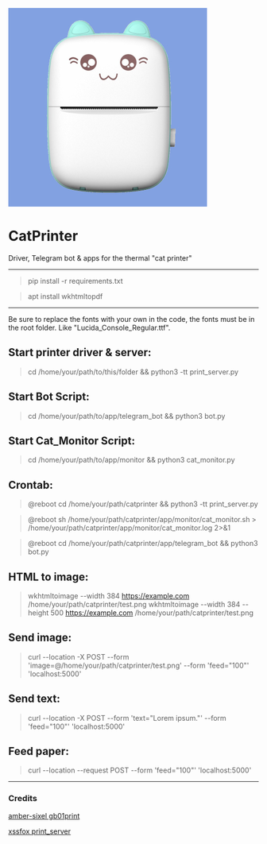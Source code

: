 ![image text](catprinter.jpg "Thermal Cat printer")

# CatPrinter
Driver, Telegram bot &amp; apps for the thermal "cat printer"

---
> pip install -r requirements.txt

> apt install wkhtmltopdf
---
Be sure to replace the fonts with your own in the code, the fonts must be in the root folder. Like "Lucida_Console_Regular.ttf".

## Start printer driver & server:
> cd /home/your/path/to/this/folder && python3 -tt print_server.py
## Start Bot Script:
> cd /home/your/path/to/app/telegram_bot && python3 bot.py
## Start Cat_Monitor Script:
> cd /home/your/path/to/app/monitor && python3 cat_monitor.py
## Crontab:
> @reboot cd /home/your/path/catprinter && python3 -tt print_server.py

> @reboot sh /home/your/path/catprinter/app/monitor/cat_monitor.sh > /home/your/path/catprinter/app/monitor/cat_monitor.log 2>&1

> @reboot cd /home/your/path/catprinter/app/telegram_bot && python3 bot.py

## HTML to image:
> wkhtmltoimage --width 384 https://example.com /home/your/path/catprinter/test.png
> wkhtmltoimage --width 384 --height 500 https://example.com /home/your/path/catprinter/test.png

## Send image:
> curl --location -X POST --form 'image=@/home/your/path/catprinter/test.png' --form 'feed="100"' 'localhost:5000'

## Send text:
> curl --location -X POST --form 'text="Lorem ipsum."' --form 'feed="100"' 'localhost:5000'

## Feed paper:
> curl --location --request POST --form 'feed="100"' 'localhost:5000'
---
### Credits
[amber-sixel gb01print](https://github.com/amber-sixel/gb01print)

[xssfox print_server](https://gist.github.com/xssfox/b911e0781a763d258d21262c5fdd2dec)
